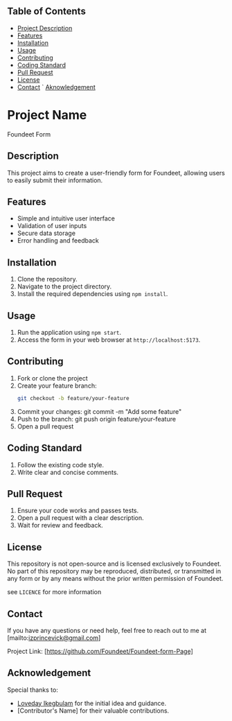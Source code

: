 ## Table of Contents
- [Project Description](#project-description)
- [Features](#features)
- [Installation](#installation)
- [Usage](#usage)
- [Contributing](#contributing)
- [Coding Standard](#coding-standard)
- [Pull Request](#pull-request)
- [License](#license)
- [Contact](#contact)
` [Aknowledgement](#acknowledgement)



# Project Name

Foundeet Form

## Description

This project aims to create a user-friendly form for Foundeet, allowing users to easily submit their information.

## Features

- Simple and intuitive user interface
- Validation of user inputs
- Secure data storage
- Error handling and feedback

## Installation

1. Clone the repository.
2. Navigate to the project directory.
3. Install the required dependencies using `npm install`.

## Usage

1. Run the application using `npm start`.
2. Access the form in your web browser at `http://localhost:5173`.

## Contributing

1. Fork or clone the project
2. Create your feature branch:
    ```Bash
    git checkout -b feature/your-feature
3. Commit your changes:
    git commit -m "Add some feature"    
4. Push to the branch:
    git push origin feature/your-feature
5. Open a pull request

## Coding Standard

1. Follow the existing code style.
2. Write clear and concise comments.

## Pull Request

1. Ensure your code works and passes tests.
2. Open a pull request with a clear description.
3. Wait for review and feedback.

## License

This repository is not open-source and is licensed exclusively to Foundeet. No part of this repository may be reproduced, distributed, or transmitted in any form or by any means without the prior written permission of Foundeet.

see `LICENCE` for more information


## Contact
If you have any questions or need help, feel free to reach out to me at [mailto:izprincevick@gmail.com]

Project Link: [https://github.com/Foundeet/Foundeet-form-Page]

## Acknowledgement

Special thanks to:
- [Loveday Ikegbulam](https://github.com/orgs/Foundeet/people/lovedayikegbulam) for the initial idea and guidance.
- [Contributor's Name] for their valuable contributions.

